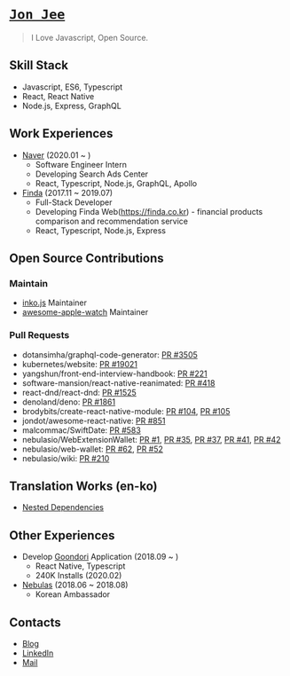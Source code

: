 # [`Jon Jee`](https://jonjee.me/)

> I Love Javascript, Open Source.

## Skill Stack

- Javascript, ES6, Typescript
- React, React Native
- Node.js, Express, GraphQL

## Work Experiences

- [Naver](https://naver.com) (2020.01 ~ )
  - Software Engineer Intern
  - Developing Search Ads Center
  - React, Typescript, Node.js, GraphQL, Apollo
- [Finda](https://finda.co.kr) (2017.11 ~ 2019.07)
  - Full-Stack Developer
  - Developing Finda Web(https://finda.co.kr) - financial products comparison and recommendation service
  - React, Typescript, Node.js, Express

## Open Source Contributions

### Maintain

- [inko.js](https://github.com/738/inko) Maintainer
- [awesome-apple-watch](https://github.com/738/awesome-apple-watch) Maintainer

### Pull Requests

- dotansimha/graphql-code-generator: [PR #3505](https://github.com/dotansimha/graphql-code-generator/pull/3505)
- kubernetes/website: [PR #19021](https://github.com/kubernetes/website/pull/19021)
- yangshun/front-end-interview-handbook: [PR #221](https://github.com/yangshun/front-end-interview-handbook/pull/221)
- software-mansion/react-native-reanimated: [PR #418](https://github.com/software-mansion/react-native-reanimated/pull/418)
- react-dnd/react-dnd: [PR #1525](https://github.com/react-dnd/react-dnd/pull/1525)
- denoland/deno: [PR #1861](https://github.com/denoland/deno/pull/1861)
- brodybits/create-react-native-module: [PR #104](https://github.com/frostney/react-native-create-library/pull/104), [PR #105](https://github.com/frostney/react-native-create-library/pull/105)
- jondot/awesome-react-native: [PR #851](https://github.com/jondot/awesome-react-native/pull/851)
- malcommac/SwiftDate: [PR #583](https://github.com/malcommac/SwiftDate/pull/583)
- nebulasio/WebExtensionWallet: [PR #1](https://github.com/nebulasio/WebExtensionWallet/pull/1), [PR #35](https://github.com/nebulasio/WebExtensionWallet/pull/35), [PR #37](https://github.com/nebulasio/WebExtensionWallet/pull/37), [PR #41](https://github.com/nebulasio/WebExtensionWallet/pull/41), [PR #42](https://github.com/nebulasio/WebExtensionWallet/pull/42)
- nebulasio/web-wallet: [PR #62](https://github.com/nebulasio/web-wallet/pull/62), [PR #52](https://github.com/nebulasio/web-wallet/pull/52)
- nebulasio/wiki: [PR #210](https://github.com/nebulasio/wiki/pull/210)

## Translation Works (en-ko)

- [Nested Dependencies](https://blog.holy.kiwi/translate/nested-dependencies/)

## Other Experiences

- Develop [Goondori](http://onelink.to/goondori) Application (2018.09 ~ )
  - React Native, Typescript
  - 240K Installs (2020.02)
- [Nebulas](https://nebulas.io/) (2018.06 ~  2018.08)
  -  Korean Ambassador

## Contacts

- [Blog](https://blog.holy.kiwi)
- [LinkedIn](https://www.linkedin.com/in/junwooji/)
- [Mail](mailto:iam@holy.kiwi)
